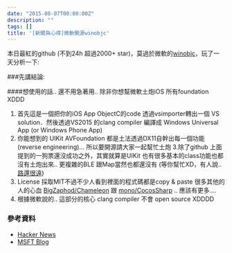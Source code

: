 ```yaml
---
date: "2015-08-07T00:00:00Z"
description: ""
tags: []
title: '[新聞與心得]微軟開源winobjc'
---
```



本日最紅的github (不到24h 超過2000+ star)，莫過於微軟的[winobjc](https://github.com/Microsoft/WinObjC/)，玩了一天分析一下:

###先講結論: 

####想使用的話.. 還不用急著用.. 除非你想幫微軟土炮iOS 所有foundation XDDD


1. 首先這是一個把你的iOS App ObjectC的code 透過vsimporter轉出一個 VS solution．然後透過VS2015 的clang compiler 編譯成 Windows Universal App (or Windows Phone App)
2. 你能想到的 UIKit AVFoundation 都是土法透過DX11自幹出每一個功能(reverse engineering)... 所以要開源請大家一起幫忙土炮
3.除了github 上面提到的一狗票還沒成功之外，其實就算是UIKit 也有很多基本的class功能也都沒有土炮出來.. 更複雜的BLE 跟Map當然也都還沒有 (等你幫忙XD，有人說.. [路還很遠](https://github.com/Microsoft/WinObjC/issues/27))
4. License 採取MIT不過不少人看到裡面的程式碼都是copy & paste 很多其他的人的心血 [BigZaphod/Chameleon](https://github.com/BigZaphod/Chameleon) 跟 [mono/CocosSharp](https://github.com/mono/CocosSharp/blob/master/Extensions/GUI/CCControlExtension/CCControlUtils.cs) .. 應該有更多....
5. 根據微軟說的.. 這部分的核心 clang compiler 不會 open source XDDDD


### 參考資料

- [Hacker News](https://news.ycombinator.com/item?id=10018208)
- [MSFT Blog](http://blogs.windows.com/buildingapps/2015/08/06/windows-bridge-for-ios-lets-open-this-up/)

